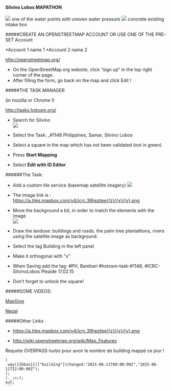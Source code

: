 #### Silvino Lobos MAPATHON

![](http://gis.asseng.info/Silvinolobos/SilvinoLobos1.jpg) one of the water points with uneven water pressure
![](http://gis.asseng.info/Silvinolobos/SilvinoLobos2.jpg) concrete  existing intake box




#####CREATE AN OPENSTREETMAP ACCOUNT OR USE ONE OF THE PRE-SET Account 

*Account 1 name 1
*Account 2 name 2

http://openstreetmap.org/

* On the OpenStreetMap.org website, click “sign up” in the top right corner of the page.
* After filling the form, go back on the map and click Edit !

#####THE TASK MANAGER

(in mozilla or Chrome !)

http://tasks.hotosm.org/

* Search for Silvino                                                                    
![](http://gis.asseng.info/bambari/TM_Search2.png)

* Select the Task:
  _#1148 Philippines, Samar, Silvino Lobos
* Select a square in the map which has not been validated (not in green)
* Press __Start Mapping__
* Select __Edit with ID Editor__


######The Task:

* Add a custom tile service (basemap satellite imagery)
![](http://gis.asseng.info/bambari/TM_Custom.png)

* The image link is : https://a.tiles.mapbox.com/v4/icrc.39hpztee/{z}/{x}/{y}.png

* Move the background a bit, in order to match the elements with the image                                            
![](http://gis.asseng.info/bambari/TM_Alignment.png)

* Draw the landuse:  buildings and roads, the palm tree plantattions, rivers using the satellite image as background.

* Select the tag Building in the left panel 

* Make it orthogonal with "s"

* When Saving add the tag: #PH, Bambari #hotosm-task-#1148, #ICRC-SilvinoLobos Pleaide 17.02.15

* Don't forget to unlock the square!


#####SOME VIDEOS: 

[MapGive](http://mapgive.state.gov/learn-to-map/ "MapGive")

[Nepal](https://vimeo.com/126611252 "Nepal")

#####Other Links
* https://a.tiles.mapbox.com/v4/icrc.39hpztee/{z}/{x}/{y}.png

* http://wiki.openstreetmap.org/wiki/Map_Features

Requete OVERPASS-turbo pour avoir le nombre de building mappé ce jour ! 

````
(
 way({{bbox}})["building"](changed:"2015-06-11T00:00:00Z","2015-06-11T22:00:00Z");
);
(._;>;);
out;
```
